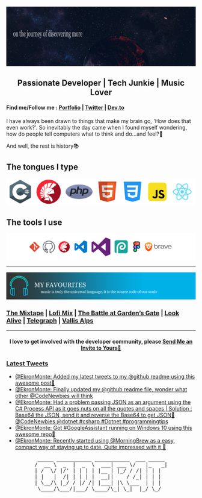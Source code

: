 ![Image](https://github.com/c0der4t/c0der4t/blob/main/img/hero.png)
<h2 align="center"> Passionate Developer | Tech Junkie | Music Lover </h2>
                
#### Find me/Follow me : [Portfolio](https://www.monteekron.co.za/) | [Twitter](https://twitter.com/EkronMonte) | [Dev.to](https://dev.to/c0der4t)

I have always been drawn to things that make my brain go, 'How does that even work?'. 
So inevitably the day came when I found myself wondering, how do people tell computers what to think and do...and feel?🧐

And well, the rest is history📚

## The tongues I type
![Languages](https://github.com/c0der4t/c0der4t/blob/main/img/languages.png)


## The tools I use
![ToolsIUse](https://github.com/c0der4t/c0der4t/blob/main/img/tools.png)

***

![MusicTopPicks](https://github.com/c0der4t/c0der4t/blob/main/img/music.png)

### [The Mixtape](https://music.youtube.com/playlist?list=PL6kAmAcaFknfFOJ6IKGCYGwlZ-XOgX_mD&feature=share) | [Lofi Mix](https://music.youtube.com/playlist?list=PL6kAmAcaFkneP6wMgEEezqE5ztNwqGOPl&feature=share) | [The Battle at Garden’s Gate](https://music.youtube.com/playlist?list=OLAK5uy_mBBIi3zVMP-y4jj-A6JaSEXlvDTNFs0vA&feature=share) | [Look Alive](https://music.youtube.com/playlist?list=OLAK5uy_nP4oT6Y_9Q4hQF1mCuQuvvz9t6jEmgB70&feature=share) | [Telegraph](https://music.youtube.com/playlist?list=OLAK5uy_lVkYy4R4dUiSqli6YZ4J-3uJ1zzNWMUAc&feature=share) | [Vallis Alps](https://music.youtube.com/playlist?list=OLAK5uy_n5hTo0P3HsW5VnHZyanvt-XpBSE4Sh4oY&feature=share)

***

<h4 align="center"> I love to get involved with the developer community, please <a href="mailto:monteekron@gmail.com?">Send Me an Invite to Yours🚀</a></h4>

### [Latest Tweets](https://twitter.com/EkronMonte)

<!-- TWITTER:START -->
- [@EkronMonte: Added my latest tweets to my @github readme using this awesome post🚀](https://rss.app/articles/cb4e791f6f6d729c074351566bd3a7c508111d6e3a34a0eecccf8814918328d4f61eb1492ac7df6bfaa26f78dc15089766d26de6c41179148c)
- [@EkronMonte: Finally updated my @github readme file, wonder what other @CodeNewbies will think](https://rss.app/articles/cb4e791f6f6d729c074351566bd3a7c508111d6e3a34a0eecccf8814918328d4f61eb1492ac7df6bfaa26e7edf150a9b66dd60e1c4157e1c83)
- [@EkronMonte: Had a problem passing JSON as an argument using the C# Process API as it goes nuts on all the quotes and spaces | Solution : Base64 the JSON, send it and reverse the Base64 to get JSON🚀@CodeNewbies @dotnet #csharp #Dotnet #programmingtips](https://rss.app/articles/cb4e791f6f6d729c074351566bd3a7c508111d6e3a34a0eecccf8814918328d4f61eb1492ac7df6bfaa26b74de160c9b62d06de7c31372148f)
- [@EkronMonte: Got #GoogleAssistant running on Windows 10 using this awesome repo🚀](https://rss.app/articles/cb4e791f6f6d729c074351566bd3a7c508111d6e3a34a0eecccf8814918328d4f61eb1492ac7df6bfbab6c7dd816089168d46be2c01079108c)
- [@EkronMonte: Recently started using @MorningBrew as a easy, compact way of staying up to date. Quite impressed with it 🚀](https://rss.app/articles/cb4e791f6f6d729c074351566bd3a7c508111d6e3a34a0eecccf8814918328d4f61eb1492ac7df6bfbab6f7edd16089165d06de0c116721c8b)
<!-- TWITTER:END -->

<pre align="center">
 _____ ___________ ___________  ___ _____ 
/  __ \  _  |  _  \  ___| ___ \/   |_   _|
| /  \/ |/' | | | | |__ | |_/ / /| | | |  
| |   |  /| | | | |  __||    / /_| | | |  
| \__/\ |_/ / |/ /| |___| |\ \___  | | |  
 \____/\___/|___/ \____/\_| \_|  |_/ \_/  
 </pre>
